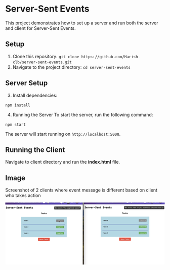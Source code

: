 # Server-Sent Events

This project demonstrates how to set up a server and run both the server and client for Server-Sent Events.

## Setup

1. Clone this repository: `git clone https://github.com/Harish-clb/server-sent-events.git`
2. Navigate to the project directory: `cd server-sent-events`

## Server Setup

3. Install dependencies:
```
npm install
```

4. Running the Server
To start the server, run the following command:

```
npm start
```

The server will start running on `http://localhost:5000`.

## Running the Client

Navigate to client directory and run the __index.html__ file.

## Image
Screenshot of 2 clients where event message is different based on client who takes action

<img src="./screenshot.png" alt="Screenshot of 2 clients" />
